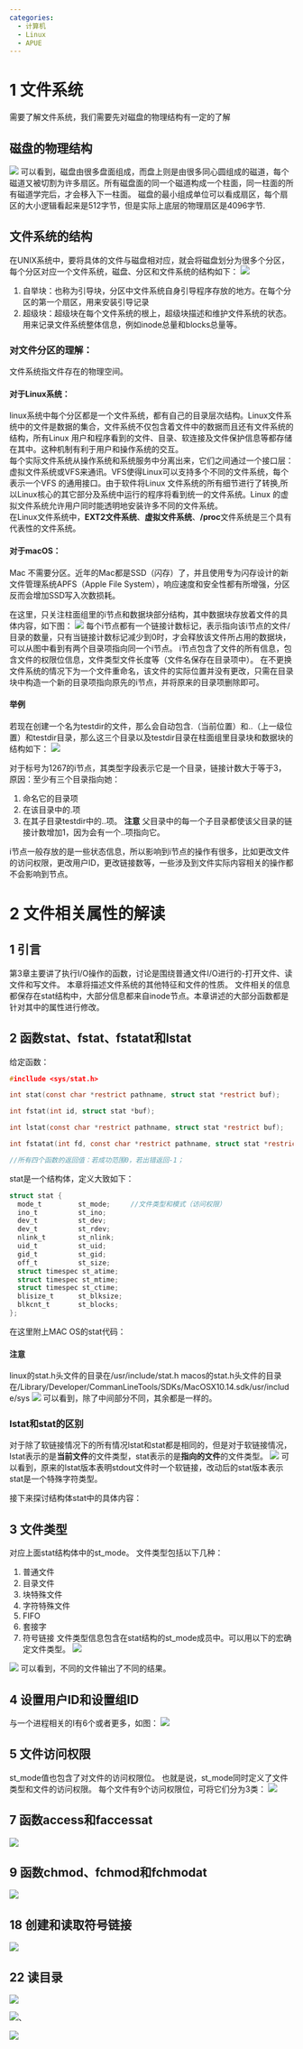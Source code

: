 ```yaml
---
categories:
  - 计算机
  - Linux
  - APUE
---
```

# 1 文件系统
需要了解文件系统，我们需要先对磁盘的物理结构有一定的了解
## 磁盘的物理结构
![](https://pic.downk.cc/item/5fc636a7f81f7e3bd97f3e32.jpg)
可以看到，磁盘由很多盘面组成，而盘上则是由很多同心圆组成的磁道，每个磁道又被切割为许多扇区。所有磁盘面的同一个磁道构成一个柱面，同一柱面的所有磁道学完后，才会移入下一柱面。
磁盘的最小组成单位可以看成扇区，每个扇区的大小逻辑看起来是512字节，但是实际上底层的物理扇区是4096字节.

## 文件系统的结构
在UNIX系统中，要将具体的文件与磁盘相对应，就会将磁盘划分为很多个分区，每个分区对应一个文件系统，磁盘、分区和文件系统的结构如下：
![](https://pic.downk.cc/item/5fc636f5f81f7e3bd97f4de7.jpg)
1. 自举块：也称为引导块，分区中文件系统自身引导程序存放的地方。在每个分区的第一个扇区，用来安装引导记录
2. 超级块：超级块在每个文件系统的根上，超级块描述和维护文件系统的状态。用来记录文件系统整体信息，例如inode总量和blocks总量等。
### **对文件分区的理解：**
文件系统指文件存在的物理空间。
#### **对于Linux系统：**
linux系统中每个分区都是一个文件系统，都有自己的目录层次结构。Linux文件系统中的文件是数据的集合，文件系统不仅包含着文件中的数据而且还有文件系统的结构，所有Linux 用户和程序看到的文件、目录、软连接及文件保护信息等都存储在其中。这种机制有利于用户和操作系统的交互。  
每个实际文件系统从操作系统和系统服务中分离出来，它们之间通过一个接口层：虚拟文件系统或VFS来通讯。VFS使得Linux可以支持多个不同的文件系统，每个表示一个VFS 的通用接口。由于软件将Linux 文件系统的所有细节进行了转换,所以Linux核心的其它部分及系统中运行的程序将看到统一的文件系统。Linux 的虚拟文件系统允许用户同时能透明地安装许多不同的文件系统。  
在Linux文件系统中，**EXT2文件系统**、**虚拟文件系统**、**/proc**文件系统是三个具有代表性的文件系统。
#### **对于macOS：**
Mac 不需要分区。近年的Mac都是SSD（闪存）了，并且使用专为闪存设计的新文件管理系统APFS（Apple File System），响应速度和安全性都有所增强，分区反而会增加SSD写入次数损耗。 

在这里，只关注柱面组里的i节点和数据块部分结构，其中数据块存放着文件的具体内容，如下图：
![](https://pic.downk.cc/item/5fc63722f81f7e3bd97f5883.jpg)
每个i节点都有一个链接计数标记，表示指向该i节点的文件/目录的数量，只有当链接计数标记减少到0时，才会释放该文件所占用的数据块，可以从图中看到有两个目录项指向同一个i节点。
i节点包含了文件的所有信息，包含文件的权限位信息，文件类型文件长度等（文件名保存在目录项中）。
在不更换文件系统的情况下为一个文件重命名，该文件的实际位置并没有更改，只需在目录块中构造一个新的目录项指向原先的i节点，并将原来的目录项删除即可。

#### 举例
若现在创建一个名为testdir的文件，那么会自动包含.（当前位置）和..（上一级位置）和testdir目录，那么这三个目录以及testdir目录在柱面组里目录块和数据块的结构如下：
![](https://pic.downk.cc/item/5fc6364cf81f7e3bd97ee226.jpg)

对于标号为1267的i节点，其类型字段表示它是一个目录，链接计数大于等于3，原因：至少有三个目录指向她：
1. 命名它的目录项
2. 在该目录中的.项
3. 在其子目录testdir中的..项。
**注意**
父目录中的每一个子目录都使该父目录的链接计数增加1，因为会有一个..项指向它。

i节点一般存放的是一些状态信息，所以影响到i节点的操作有很多，比如更改文件的访问权限，更改用户ID，更改链接数等，一些涉及到文件实际内容相关的操作都不会影响到节点。

# 2 文件相关属性的解读

## 1 引言
第3章主要讲了执行I/O操作的函数，讨论是围绕普通文件I/O进行的-打开文件、读文件和写文件。
本章将描述文件系统的其他特征和文件的性质。
文件相关的信息都保存在stat结构中，大部分信息都来自inode节点。本章讲述的大部分函数都是针对其中的属性进行修改。

## 2 函数stat、fstat、fstatat和lstat
给定函数：
```C
#incllude <sys/stat.h>

int stat(const char *restrict pathname, struct stat *restrict buf);

int fstat(int id, struct stat *buf);

int lstat(const char *restrict pathname, struct stat *restrict buf);

int fstatat(int fd, const char *restrict pathname, struct stat *restrict buf, int flag);

//所有四个函数的返回值：若成功范围0，若出错返回-1；
```

stat是一个结构体，定义大致如下：
```C
struct stat {
  mode_t         st_mode;     //文件类型和模式（访问权限）
  ino_t          st_ino;
  dev_t          st_dev;
  dev_t          st_rdev;
  nlink_t        st_nlink;
  uid_t          st_uid;
  gid_t          st_gid;
  off_t          st_size;
  struct timespec st_atime;
  struct timespec st_mtime;
  struct timespec st_ctime;
  blisize_t      st_blksize;
  blkcnt_t       st_blocks;
};
```
在这里附上MAC OS的stat代码：
#### **注意**
linux的stat.h头文件的目录在/usr/include/stat.h
macos的stat.h头文件的目录在/Library/Developer/CommanLineTools/SDKs/MacOSX10.14.sdk/usr/include/sys
![](https://pic.downk.cc/item/5fc63661f81f7e3bd97ee74a.jpg)
可以看到，除了中间部分不同，其余都是一样的。

### lstat和stat的区别
对于除了软链接情况下的所有情况lstat和stat都是相同的，但是对于软链接情况，lstat表示的是**当前文件**的文件类型，stat表示的是**指向的文件**的文件类型。
![](https://pic.downk.cc/item/5fc63707f81f7e3bd97f5223.jpg)
可以看到，原来的lstat版本表明stdout文件时一个软链接，改动后的stat版本表示stat是一个特殊字符类型。


接下来探讨结构体stat中的具体内容：
## 3 文件类型
对应上面stat结构体中的st_mode。
文件类型包括以下几种：
1. 普通文件
2. 目录文件
3. 块特殊文件
4. 字符特殊文件
5. FIFO
6. 套接字
7. 符号链接
文件类型信息包含在stat结构的st_mode成员中。可以用以下的宏确定文件类型。
![](https://pic.downk.cc/item/5fc6364cf81f7e3bd97ee22a.jpg)

![](https://pic.downk.cc/item/5fc636b8f81f7e3bd97f4149.jpg)
可以看到，不同的文件输出了不同的结果。

## 4 设置用户ID和设置组ID
与一个进程相关的I有6个或者更多，如图：
![](https://pic.downk.cc/item/5fc63689f81f7e3bd97f1ddc.jpg)

## 5 文件访问权限
st_mode值也包含了对文件的访问权限位。
也就是说，st_mode同时定义了文件类型和文件的访问权限。
每个文件有9个访问权限位，可将它们分为3类：
![](https://pic.downk.cc/item/5fc636a7f81f7e3bd97f3e2c.jpg)


## 7 函数access和faccessat

![](https://pic.downk.cc/item/5fc6363cf81f7e3bd97edf05.jpg)


## 9 函数chmod、fchmod和fchmodat

![](https://pic.downk.cc/item/5fc6371af81f7e3bd97f56a6.jpg)



## 18 创建和读取符号链接
![](https://pic.downk.cc/item/5fc636d9f81f7e3bd97f4925.jpg)



## 22 读目录
![](https://pic.downk.cc/item/5fc636b8f81f7e3bd97f4153.jpg)

![](https://pic.downk.cc/item/5fc6369df81f7e3bd97f3883.jpg)、

![](https://pic.downk.cc/item/5fc6363cf81f7e3bd97edf02.jpg)

























